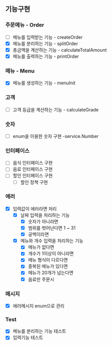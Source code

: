 ## 기능구현

### 주문메뉴 - Order

- [ ] 메뉴를 입력받는 기능 - createOrder
- [x] 메뉴를 분리하는 기능 - splitOrder
- [x] 총금액을 계산하는 기능 - calculateTotalAmount
- [x] 메뉴를 출력하는 기능 - printOrder

### 메뉴 - Menu
- [x] 메뉴를 생성하는 기능 - menuInit

### 고객
- [ ] 고객 등급을 계산하는 기능 - calculateGrade

### 숫자
- [ ] enum을 이용한 숫자 구현 -service.Number

### 인터페이스

- [ ] 음식 인터페이스 구현
- [ ] 음료 인터페이스 구현
- [ ] 할인 인터페이스 구현
  - [ ] 할인 정책 구현

### 에러

- [x] 입력값이 에러라면 처리
    - [x] 날짜 입력을 처리하는 기능
        - [x] 숫자가 아니라면
        - [x] 범위를 벗어난다면 1 ~ 31
        - [x] 공백이라면
    - [x] 메뉴와 개수 입력을 처리하는 기능
        - [x] 메뉴가 없다면
        - [x] 개수가 1이상이 아니라면
        - [x] 메뉴 형식이 다르다면
        - [x] 중복된 메뉴가 있다면
        - [x] 메뉴가 20개가 넘는다면
        - [x] 음료만 주문시

### 메시지
- [x] 에러메시지 enum으로 관리

### Test
- [x] 메뉴를 분리하는 기능 테스트
- [x] 입력기능 테스트